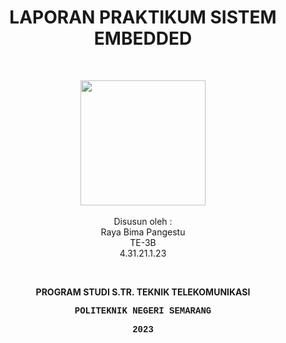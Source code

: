 <h1 align="center">LAPORAN PRAKTIKUM SISTEM EMBEDDED</h1>
<br>
<p align="center">
  <img src="https://en.polines.ac.id/images/logo_bw.jpg" width="200" height="200">
<br>
<br>Disusun oleh :
<br>Raya Bima Pangestu
<br>TE-3B
<br>4.31.21.1.23</p>
<br>
<b><p align="center">PROGRAM STUDI S.TR. TEKNIK TELEKOMUNIKASI</p>
<p style="font-family:courier;" align="center">POLITEKNIK NEGERI SEMARANG</p>
<p style="font-family:courier;" align="center">2023</p></b>
